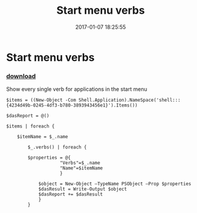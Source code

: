 ﻿---
pid:            6672
poster:         Rov3_
title:          Start menu verbs
date:           2017-01-07 18:25:55
format:         posh
parent:         0
parent:         0

---

# Start menu verbs

### [download](6672.ps1)

Show every single verb for applications in the start menu

```posh
$items = ((New-Object -Com Shell.Application).NameSpace('shell:::{4234d49b-0245-4df3-b780-3893943456e1}').Items())

$dasReport = @()

$items | foreach {
    
    $itemName = $_.name
        
        $_.verbs() | foreach {

        $properties = @{
                    "Verbs"=$_.name
                    "Name"=$itemName
                    }
        
            $object = New-Object –TypeName PSObject –Prop $properties
            $dasResult = Write-Output $object
            $dasReport += $dasResult
            }
        }
```
